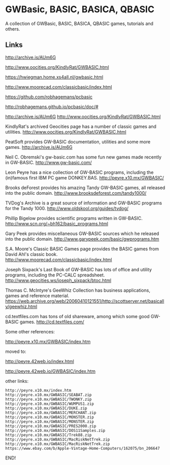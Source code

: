 # GWBasic, BASIC, BASICA, QBASIC

A collection of GWBasic, BASIC, BASICA, QBASIC games, tutorials and others.


## Links

http://archive.is/AUm6G

http://www.oocities.org/KindlyRat/GWBASIC.html

https://hwiegman.home.xs4all.nl/gwbasic.html


http://www.moorecad.com/classicbasic/index.html

https://github.com/robhagemans/pcbasic

http://robhagemans.github.io/pcbasic/doc/#


http://archive.is/AUm6G
http://www.oocities.org/KindlyRat/GWBASIC.html


KindlyRat's archived Geocities page has a number of classic games and utilities.
	http://www.oocities.org/KindlyRat/GWBASIC.html
	
PeatSoft provides GW-BASIC documentation, utilities and some more games.
	http://archive.is/AUm6G
	
Neil C. Obremski's gw-basic.com has some fun new games made recently in GW-BASIC.
	http://www.gw-basic.com/
	
Leon Peyre has a nice collection of GW-BASIC programs, including the (in)famous first IBM PC game DONKEY.BAS.
	http://peyre.x10.mx/GWBASIC/
	
Brooks deForest provides his amazing Tandy GW-BASIC games, all released into the public domain.
	http://www.brooksdeforest.com/tandy1000/
	
TVDog's Archive is a great source of information and GW-BASIC programs for the Tandy 1000.
	http://www.oldskool.org/guides/tvdog/
	
Phillip Bigelow provides scientific programs written in GW-BASIC.
	http://www.scn.org/~bh162/basic_programs.html
	
Gary Peek provides miscellaneous GW-BASIC sources which he released into the public domain.
	http://www.garypeek.com/basic/gwprograms.htm
	
S.A. Moore's Classic BASIC Games page provides the BASIC games from David Ahl's classic book.
	http://www.moorecad.com/classicbasic/index.html
	
Joseph Sixpack's Last Book of GW-BASIC has lots of office and utility programs, including the PC-CALC spreadsheet.
	http://www.geocities.ws/joseph_sixpack/btoc.html
	
Thomas C. McIntyre's GeeWhiz Collection has business applications, games and reference material.
	https://web.archive.org/web/20060410121551/http://scottserver.net/basically/geewhiz.html
	
cd.textfiles.com has tons of old shareware, among which some good GW-BASIC games.
	http://cd.textfiles.com/

	
Some other references:

http://peyre.x10.mx/GWBASIC/index.htm

moved to:

http://peyre.42web.io/index.html

http://peyre.42web.io/GWBASIC/index.htm

other links:


	http://peyre.x10.mx/index.htm
	http://peyre.x10.mx/GWBASIC/SEABAT.zip
	http://peyre.x10.mx/GWBASIC/TWONKY.zip
	http://peyre.x10.mx/GWBASIC/WUMPUS1.zip
	http://peyre.x10.mx/GWBASIC/DUKE.zip
	http://peyre.x10.mx/GWBASIC/MERCHANT.zip
	http://peyre.x10.mx/GWBASIC/MONSTER.zip
	http://peyre.x10.mx/GWBASIC/MONSTER.zip
	http://peyre.x10.mx/GWBASIC/PRES2000.zip
	http://peyre.x10.mx/GWBASIC/DOS11Samples.zip
	http://peyre.x10.mx/GWBASIC/Trek88.zip
	http://peyre.x10.mx/GWBASIC/MacRiskNetTrek.zip
	http://peyre.x10.mx/GWBASIC/MacRiskNetTrek.zip
	https://www.ebay.com/b/Apple-Vintage-Home-Computers/162075/bn_206647


END!
